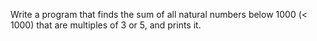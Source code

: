 Write a program that finds the sum of all natural numbers below 1000 (< 1000) that are multiples of 3 or 5, and prints it.